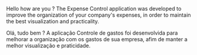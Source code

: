 Hello how are you ?
The Expense Control application was developed to improve the organization of your company's expenses, in order to maintain the best visualization and practicality.

Olá, tudo bem ?
A aplicação Controle de gastos foi desenvolvida para melhorar a organização com os gastos de sua empresa, afim de manter a melhor visualização e praticidade.
